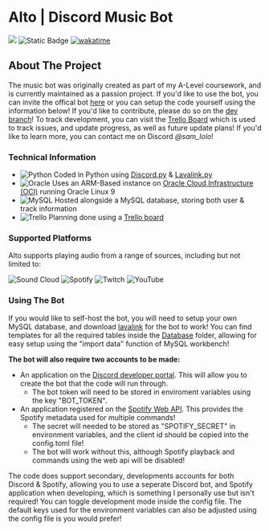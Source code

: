 # Alto | Discord Music Bot
[![](https://dcbadge.limes.pink/api/shield/803939964092940308?bot=true&style=flat)](https://discord.com/api/oauth2/authorize?client_id=803939964092940308&permissions=414836976704&scope=bot)
![Static Badge](https://img.shields.io/badge/Version-1.1-blue?style=flat)
[![wakatime](https://wakatime.com/badge/user/aa966dfd-2ee1-42d6-8b74-530c65d62ac0/project/5377707e-5dac-4307-aef2-e8dcb24ec022.svg)](https://wakatime.com/@aa966dfd-2ee1-42d6-8b74-530c65d62ac0/projects/tqfoalvzth)

## About The Project
The music bot was originally created as part of my A-Level coursework, and is currently maintained as a passion project. If you'd like to use the bot, you can invite the offical bot [here](https://discord.com/api/oauth2/authorize?client_id=803939964092940308&permissions=414836976704&scope=bot) or you can setup the code yourself using the information below! If you'd like to contribute, please do so on the [dev branch](https://github.com/SamLolo/Alto/tree/dev)! To track development, you can visit the [Trello Board](https://trello.com/b/nghSiaQg/development) which is used to track issues, and update progress, as well as future update plans! If you'd like to learn more, you can contact me on Discord *@sam_lolo*!

### Technical Information
- ![Python](https://img.shields.io/badge/python-3670A0?style=flat-square&logo=python&logoColor=ffdd54) Coded in Python using [Discord.py](https://github.com/Rapptz/discord.py) & [Lavalink.py](https://github.com/Devoxin/Lavalink.py)
- ![Oracle](https://img.shields.io/badge/Oracle-F80000?style=flat-square&logo=oracle&logoColor=white)  Uses an ARM-Based instance on [Oracle Cloud Infrastructure (OCI)](https://www.oracle.com/cloud/) running Oracle Linux 9
- ![MySQL](https://img.shields.io/badge/mysql-%2300f.svg?style=flat-squaree&logo=mysql&logoColor=white) Hosted alongside a MySQL database, storing both user & track information
- ![Trello](https://img.shields.io/badge/Trello-%23026AA7.svg?style=flat-square&logo=Trello&logoColor=white) Planning done using a [Trello board](https://trello.com/b/nghSiaQg/development)

### Supported Platforms
Alto supports playing audio from a range of sources, including but not limited to:

![Sound Cloud](https://img.shields.io/badge/sound%20cloud-FF5500?style=for-the-badge&logo=soundcloud&logoColor=white)
![Spotify](https://img.shields.io/badge/Spotify-1ED760?style=for-the-badge&logo=spotify&logoColor=white)
![Twitch](https://img.shields.io/badge/Twitch-9347FF?style=for-the-badge&logo=twitch&logoColor=white)
![YouTube](https://img.shields.io/badge/YouTube-%23FF0000.svg?style=for-the-badge&logo=YouTube&logoColor=white)

### Using The Bot
If you would like to self-host the bot, you will need to setup your own MySQL database, and download [lavalink](https://github.com/lavalink-devs/Lavalink) for the bot to work! You can find templates for all the required tables inside the [Database](https://github.com/SamLolo/Alto/tree/main/Database) folder, allowing for easy setup using the "import data" function of MySQL workbench!

**The bot will also require two accounts to be made:**
- An application on the [Discord developer portal](https://discord.com/developers). This will allow you to create the bot that the code will run through.
  - The bot token will need to be stored in enviroment variables using the key "BOT_TOKEN".
- An application registered on the [Spotify Web API](https://developer.spotify.com/documentation/web-api). This provides the Spotify metadata used for multiple commands!
  - The secret will needed to be stored as "SPOTIFY_SECRET" in environment variables, and the client id should be copied into the config.toml file!
  - The bot will work without this, although Spotify playback and commands using the web api will be disabled!

The code does support secondary, developments accounts for both Discord & Spotify, allowing you to use a seperate Discord bot, and Spotify application when developing, which is something I personally use but isn't required! You can toggle development mode inside the config file. The default keys used for the environment variables can also be adjusted using the config file is you would prefer!

